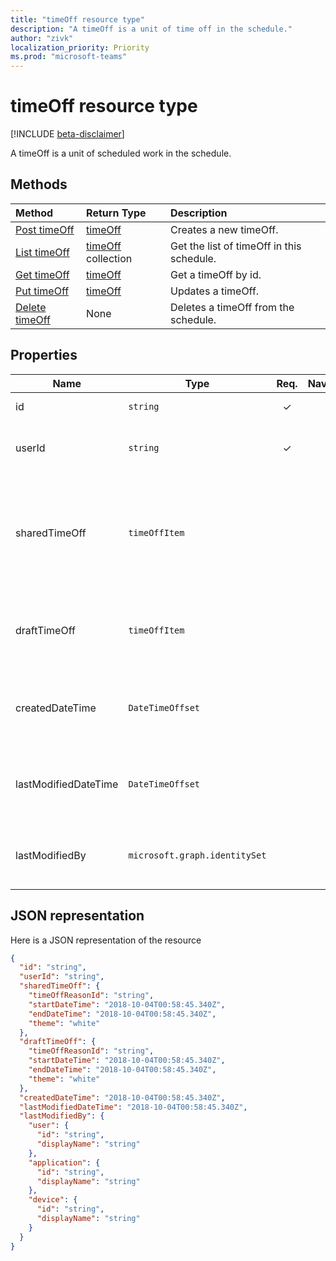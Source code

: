 ```yaml
---
title: "timeOff resource type"
description: "A timeOff is a unit of time off in the schedule."
author: "zivk"
localization_priority: Priority
ms.prod: "microsoft-teams"
---
```


# timeOff resource type

[!INCLUDE [beta-disclaimer](../../includes/beta-disclaimer.md)]

A timeOff is a unit of scheduled work in the schedule. 

## Methods

| Method       | Return Type  |Description|
|:---------------|:--------|:----------|
|[Post timeOff](../api/timeOff-post.md) | [timeOff](timeOff.md) | Creates a new timeOff.|
|[List timeOff](../api/timeOff-list.md) | [timeOff](timeOff.md) collection | Get the list of timeOff in this schedule.|
|[Get timeOff](../api/timeOff-get.md) | [timeOff](timeOff.md) | Get a timeOff by id.|
|[Put timeOff](../api/timeOff-put.md) | [timeOff](timeOff.md) | Updates a timeOff.|
|[Delete timeOff](../api/timeOff-delete.md) | None | Deletes a timeOff from the schedule.|

## Properties
|Name          |Type           |Req.|Nav.|computed|Description                                                                                                                                      |
|--------------|---------------|:--:|:--:|--------|-------------------------------------------------------------------------------------------------------------------------------------------------|
| id			|`string`      |✓   |  |  |Id of the `timeOff`.|
| userId 			|`string`      |✓   |   |   |Id of the user assigned to the `timeOff`.|
| sharedTimeOff 	|`timeOffItem`  |   |   |  |The shared version of this `timeOff` that is viewable by both employees and managers.|
| draftTimeOff		|`timeOffItem`        |   |   |  |The draft version of this `timeOff` that is viewable by managers.|
| createdDateTime		|`DateTimeOffset`        |   |   |✓  |The time stamp in which this `timeOff` was first created.|
| lastModifiedDateTime		|`DateTimeOffset`        |   |   |✓  |The time stamp in which this `timeOff` was last updated.|
| lastModifiedBy		|`microsoft.graph.identitySet`        |   |   |✓  |The identity that last updated this `timeOff`.|

## JSON representation

Here is a JSON representation of the resource

<!-- {
  "blockType": "resource",
  "keyProperty": "id",
  "@odata.type": "microsoft.graph.timeOff"
}-->

```json
{
  "id": "string",
  "userId": "string",
  "sharedTimeOff": {
    "timeOffReasonId": "string",
    "startDateTime": "2018-10-04T00:58:45.340Z",
    "endDateTime": "2018-10-04T00:58:45.340Z",
    "theme": "white"
  },
  "draftTimeOff": {
    "timeOffReasonId": "string",
    "startDateTime": "2018-10-04T00:58:45.340Z",
    "endDateTime": "2018-10-04T00:58:45.340Z",
    "theme": "white"
  },
  "createdDateTime": "2018-10-04T00:58:45.340Z",
  "lastModifiedDateTime": "2018-10-04T00:58:45.340Z",
  "lastModifiedBy": {
    "user": {
      "id": "string",
      "displayName": "string"
    },
    "application": {
      "id": "string",
      "displayName": "string"
    },
    "device": {
      "id": "string",
      "displayName": "string"
    }
  }
}
```


<!-- uuid: 8fcb5dbc-d5aa-4681-8e31-b001d5168d79
2015-10-25 14:57:30 UTC -->
<!--
{
  "type": "#page.annotation",
  "description": "timeOff resource",
  "keywords": "",
  "section": "documentation",
  "tocPath": "",
  "suppressions": [
    "Error: /api-reference/beta/resources/timeOff.md:\r\n      Exception processing links.\r\n    System.ArgumentException: Link Definition was null. Link text: !INCLUDE [beta-disclaimer](../../includes/beta-disclaimer.md)\r\n      at ApiDoctor.Validation.DocFile.get_LinkDestinations()\r\n      at ApiDoctor.Validation.DocSet.ValidateLinks(Boolean includeWarnings, String[] relativePathForFiles, IssueLogger issues, Boolean requireFilenameCaseMatch, Boolean printOrphanedFiles)"
  ]
}
-->
